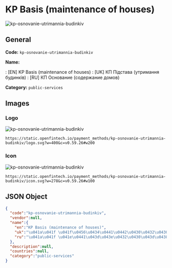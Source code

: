 
# KP Basis (maintenance of houses) 
![kp-osnovanie-utrimannia-budinkiv](https://static.openfintech.io/payment_methods/kp-osnovanie-utrimannia-budinkiv/logo.svg?w=400&c=v0.59.26#w200)  

## General 
**Code:** `kp-osnovanie-utrimannia-budinkiv` 
 
**Name:** 
 
:	[EN] KP Basis (maintenance of houses) 
:	[UK] КП Підстава (утримання будинків) 
:	[RU] КП Основание (содержание домов) 
 
**Category:** `public-services` 
 

## Images 

### Logo 
![kp-osnovanie-utrimannia-budinkiv](https://static.openfintech.io/payment_methods/kp-osnovanie-utrimannia-budinkiv/logo.svg?w=400&c=v0.59.26#w200)  

```
https://static.openfintech.io/payment_methods/kp-osnovanie-utrimannia-budinkiv/logo.svg?w=400&c=v0.59.26#w200
```  

### Icon 
![kp-osnovanie-utrimannia-budinkiv](https://static.openfintech.io/payment_methods/kp-osnovanie-utrimannia-budinkiv/icon.svg?w=278&c=v0.59.26#w100)  

```
https://static.openfintech.io/payment_methods/kp-osnovanie-utrimannia-budinkiv/icon.svg?w=278&c=v0.59.26#w100
```  

## JSON Object 

```json
{
  "code":"kp-osnovanie-utrimannia-budinkiv",
  "vendor":null,
  "name":{
    "en":"KP Basis (maintenance of houses)",
    "uk":"\u041a\u041f \u041f\u0456\u0434\u0441\u0442\u0430\u0432\u0430 (\u0443\u0442\u0440\u0438\u043c\u0430\u043d\u043d\u044f \u0431\u0443\u0434\u0438\u043d\u043a\u0456\u0432)",
    "ru":"\u041a\u041f \u041e\u0441\u043d\u043e\u0432\u0430\u043d\u0438\u0435 (\u0441\u043e\u0434\u0435\u0440\u0436\u0430\u043d\u0438\u0435 \u0434\u043e\u043c\u043e\u0432)"
  },
  "description":null,
  "countries":null,
  "category":"public-services"
}
```  
